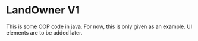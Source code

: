 # LandOwner V1
This is some OOP code in java. 
For now, this is only given as an example. UI elements are to be added later.

